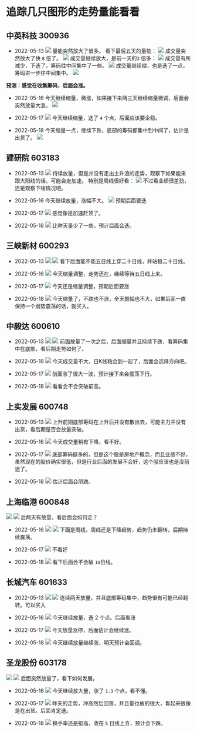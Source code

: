# 追踪几只图形的走势量能看看
## 中英科技 300936
- 2022-05-13
![](images/Pasted%20image%2020220515223110.png)
量能突然放大了很多。
看下最后五天的量能：
![](images/Pasted%20image%2020220515223353.png)
成交量突然放大了快 `8` 倍了。
![](images/Pasted%20image%2020220515223425.png)
成交量继续放大，是前一天的`3` 倍多：
![](images/Pasted%20image%2020220515223456.png)
成交量有所减少，下迭了，筹码往中间集中了一些。
![](images/Pasted%20image%2020220515223525.png)
成交量继续缩，也是迭了一点，筹码进一步往中间集中。
![](images/Pasted%20image%2020220515223551.png)

**预测：感觉在收集筹码，后面会涨。**
- 2022-05-16
今天继续缩量，微涨，如果接下来两三天继续缩量微调，后面会突然放量大涨。
![](images/Pasted%20image%2020220516220030.png)

- 2022-05-17
![](images/Pasted%20image%2020220517204817.png)
今天继续缩量，迭了 `4` 个点，后面应该要企稳。

- 2022-05-18
今天缩量一点，继续下跌，底部的筹码都集中到中间了，估计是出货了。
![](images/Pasted%20image%2020220518215050.png)

## 建研院 603183
- 2022-05-13
![](images/Pasted%20image%2020220515224612.png)
持续放量，但是并没有走出主升浪的走势，观察下如果能来跟大阳线的话，可能会走加速。
特别是周线很好看：
![](images/Pasted%20image%2020220515224819.png)
不过看业绩很差劲，还是观察下啥情况吧。

- 2022-05-16
今天继续放量，涨幅不大。
![](images/Pasted%20image%2020220516220443.png)
预期后面要迭

- 2022-05-17
![](images/Pasted%20image%2020220517205225.png)
感觉像是加速赶顶了。

- 2022-05-18
![](images/Pasted%20image%2020220518215417.png)
比昨天量少了一些，预计后面会迭。
## 三峡新材 600293
- 2022-05-13
![](images/Pasted%20image%2020220516073238.png)
![](images/Pasted%20image%2020220516073529.png)
看下后面能不能五日线上穿二十日线，并站稳二十日线。
- 2022-05-16
![](images/Pasted%20image%2020220516221143.png)
今天缩量调整，走势还在，继续等待五日线上来。

- 2022-05-17
![](images/Pasted%20image%2020220517205613.png)
今天还是缩量调整，预期后面要涨

- 2022-05-18
![](images/Pasted%20image%2020220518223315.png)
今天缩量了，不跌也不涨，全天振幅也不大，如果后面一直保持一个弱势震荡的话，就买入。


## 中毅达 600610
- 2022-05-13
![](images/Pasted%20image%2020220516074059.png)
![](images/Pasted%20image%2020220516074309.png)
前面放量了一次之后，后面缩量并且持续下跌，看筹码集中在底部，看后期走势如何了。

- 2022-05-16
![](images/Pasted%20image%2020220516221547.png)
今天成交量不大，日K线粘合到一起了，后面会选择方向吧。
- 2022-05-17
![](images/Pasted%20image%2020220517210647.png)
前面涨了很大一波，预计接下来会震荡下行。

- 2022-05-18
![](images/Pasted%20image%2020220518223740.png)
看看会不会突破前高。

## 上实发展 600748
- 2022-05-13
![](images/Pasted%20image%2020220516074651.png)
上升前期底部筹码在上升后并没有散出去，可能主力并没有出货，看后期是否会放量突破。

- 2022-05-16
![](images/Pasted%20image%2020220516222100.png)
今天成交量稍有下降，看不好。
- 2022-05-17
![](images/Pasted%20image%2020220517210757.png)
底部筹码挺多的，但是这个股是房地产概念，而且业绩不好，虽然现在的股价确实很低，但是行业后面的发展不会好，这个股应该也是没前途了。
- 2022-05-18
![](images/Pasted%20image%2020220518223915.png)
估计后面会阴跌。

## 上海临港 600848
![](images/Pasted%20image%2020220516074933.png)
![](images/Pasted%20image%2020220516075056.png)
后两天有放量，看后面会如何走？

- 2022-05-16
![](images/Pasted%20image%2020220516222814.png)
![](images/Pasted%20image%2020220516222824.png)
下面是周线，周线还是下降趋势，趋势仍未翻转，后期持续震荡。
- 2022-05-17
![](images/Pasted%20image%2020220517211143.png)
不看好

- 2022-05-18
![](images/Pasted%20image%2020220518224146.png)
看下后面会不会破 `10`日线。

## 长城汽车 601633
- 2022-05-13
![](images/Pasted%20image%2020220516075249.png)
![](images/Pasted%20image%2020220516075356.png)
连续两天放量，并且底部筹码集中，趋势很有可能已经翻转。可以买入

- 2022-05-16
![](images/Pasted%20image%2020220516223108.png)
	今天继续放量，迭 2 个点。后面看涨
- 2022-05-17
![](images/Pasted%20image%2020220517211217.png)
今天放量涨停，后面估计会继续涨。

- 2022-05-18
![](images/Pasted%20image%2020220518224238.png)
今天继续放量继续涨，明天预计会回调。

## 圣龙股份 603178
![](images/Pasted%20image%2020220516075713.png)
![](images/Pasted%20image%2020220516075752.png)
后面突然放量了，看下如何发展。

- 2022-05-16
![](images/Pasted%20image%2020220516223234.png)
今天继续放大量，涨了 `1.3` 个点，看不懂。

- 2022-05-17
![](images/Pasted%20image%2020220517211457.png)
昨天的走势，冲高然后回落，并且量也放的很大，看起来很像是在出货。后面肯定迭。

- 2022-05-18
![](images/Pasted%20image%2020220518224429.png)
换手率还是挺高，收在 `5` 日线上方，预计会下跌。
